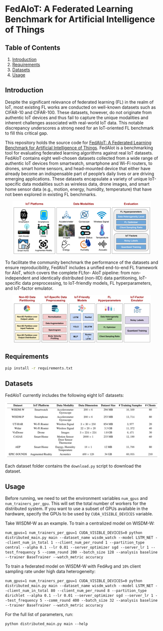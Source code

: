 # FedAIoT: A Federated Learning Benchmark for Artificial Intelligence of Things

## Table of Contents
1. [Introduction](#introduction)
2. [Requirements](#requirements)
3. [Datasets](#datasets)
4. [Usage](#usage)

## Introduction
Despite the significant relevance of federated learning (FL) in the realm of IoT, most existing FL works are conducted on well-known datasets such as CIFAR-10 and CIFAR-100. These datasets, however, do not originate from authentic IoT devices and thus fail to capture the unique modalities and inherent challenges associated with real-world IoT data. This notable discrepancy underscores a strong need for an IoT-oriented FL benchmark to fill this critical gap.

This repository holds the source code for [FedAIoT: A Federated Learning Benchmark for Artificial Intelligence of Things](https://arxiv.org/abs/2310.00109). FedAIot is a benchmarking tool for evaluating federated learning algorithms against real IoT datasets. FedAIoT contains eight well-chosen datasets collected from a wide range of authentic IoT devices from smartwatch, smartphone and Wi-Fi routers, to drones, smart home sensors, and head-mounted device that either have already become an indispensable part of people’s daily lives or are driving emerging applications. These datasets encapsulate a variety of unique IoT-specific data modalities such as wireless data, drone images, and smart home sensor data (e.g., motion, energy, humidity, temperature) that have not been explored in existing FL benchmarks. 

<p align="center">
<img src="figures/overview.png" alt="comparison" width="90%">
</p>

To facilitate the community benchmark the performance of the datasets and ensure reproducibility, FedAIoT includes a unified end-to-end FL framework for AIoT, which covers the complete FLfor- AIoT pipeline: from non-independent and identically distributed (non-IID) data partitioning, IoT-specific data preprocessing, to IoT-friendly models, FL hyperparameters, and IoT-factor emulator. 

<p align="center">
<img src="figures/pipeline.png" alt="comparison" width="90%">
</p>


## Requirements

```bash
pip install -r requirements.txt
```
## Datasets

FedAIoT currently includes the following eight IoT datasets:

<p align="center">
<img src="figures/datasets.png" alt="comparison" width="100%">
</p>

Each dataset folder contains the `download.py` script to download the dataset.


[//]: # (## Non-IID Partition Scheme)

[//]: # (The partition classes split a large dataset into a list of smaller datasets. Several Partition methods are implemented. )

[//]: # (1. Centralized essentially returns the original dataset as a list of one dataset.)

[//]: # (2. Dirichlet partitions the dataset into a specified number of clients with non-IID dirichlet distribution.)

[//]: # ()
[//]: # (Create a partition object and use that to prtition any centralized dataset. Using the same partition on two )

[//]: # (different data splits will result in the same distribution of data between clients. For example:)

[//]: # (```python)

[//]: # (    partition = DirichletPartition&#40;num_clients=10&#41;)

[//]: # (    train_partition = partition&#40;dataset['train']&#41;)

[//]: # (```)

[//]: # (Here `train_partition` and `test_partition` will have `10` clients with the same relative class and sample  )

[//]: # (distribution.)

[//]: # ()
[//]: # (For more details on implementation: [See here]&#40;https://github.com/AIoT-MLSys-Lab/FedAIoT/blob/61d8147d56f7ef4ea04d43a708f4de523f9e36bc/distributed_main.py#L129-L145&#41;)


[//]: # ([//]: # &#40;## Models&#41;)
[//]: # ()
[//]: # ([//]: # &#40;&#41;)
[//]: # ([//]: # &#40;The experiment supports various models and allows you to use custom models as well. See the models directory for the &#41;)
[//]: # ()
[//]: # ([//]: # &#40;individual implementations of the models for the respective datasets.&#41;)
[//]: # ()
[//]: # (## Training)

[//]: # ()
[//]: # (The experiment supports different federated learning algorithms and partition types. You can configure the experiment settings by modifying the `config.yml` file or passing the required parameters when running the script.)

[//]: # ()
[//]: # (The basic federated learning algorithm is implemented in the `algorithm.base_fl` module. Given an `aggregator` &#40;See )

[//]: # (aggregator module&#41;, `client_trainers` &#40;ray actors for distributed training&#41;, `client_dataset_refs` &#40;ray data )

[//]: # (references&#41;, `client_num_per_round` &#40;Number of clients sampled per round; < total clients&#41;, `global_model`, `round_idx`, )

[//]: # (`scheduler`, `device` &#40;cpu or gpu&#41;, it runs one round of federated learning following vanilla fed avg.)

[//]: # (The following federated learning algorithms are included in the benchmark:)

[//]: # ()
[//]: # (- FedAvg)

[//]: # (- FedAdam)

[//]: # ()
[//]: # ()
[//]: # (Various training options and hyperparameters can be configured, such as the optimizer, learning rate, weight decay, epochs, and more.)

## Usage
Before running, we need to set the environment variables `num_gpus` and `num_trainers_per_gpu`. This will set the total number of workers for the distributed system. If you want to use a subset of GPUs available in the hardware, specify the GPUs to be used by `CUDA_VISIBLE_DEVICES` variable.

Take WISDM-W as an example. To train a centralized model on WISDM-W:

```
num_gpus=1 num_trainers_per_gpu=1 CUDA_VISIBLE_DEVICES=0 python distributed_main.py main --dataset_name wisdm_watch --model LSTM_NET --client_num_in_total 1 --client_num_per_round 1 --partition_type central --alpha 0.1 --lr 0.01 --server_optimizer sgd --server_lr 1 --test_frequency 5 --comm_round 200 --batch_size 128 --analysis baseline --trainer BaseTrainer --watch_metric accuracy
```

To train a federated model on WISDM-W with FedAvg and `10%` client sampling rate under high data heterogeneity:

```
num_gpus=1 num_trainers_per_gpu=1 CUDA_VISIBLE_DEVICES=0 python distributed_main.py main --dataset_name wisdm_watch --model LSTM_NET --client_num_in_total 80 --client_num_per_round 8 --partition_type dirichlet --alpha 0.1 --lr 0.01 --server_optimizer sgd --server_lr 1 --test_frequency 5 --comm_round 400 --batch_size 32 --analysis baseline --trainer BaseTrainer --watch_metric accuracy
```

For the full list of parameters, run:
```
python distributed_main.py main --help
```

